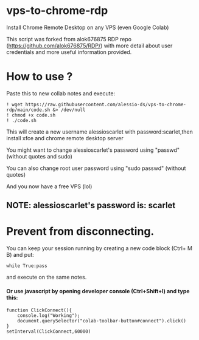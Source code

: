 # vps-to-chrome-rdp

Install Chrome Remote Desktop on any VPS (even Google Colab)

This script was forked from alok676875 RDP repo (https://github.com/alok676875/RDP/) with more detail about user credentials and more useful information provided.

# How to use ?

Paste this to new collab notes and execute:
```
! wget https://raw.githubusercontent.com/alessio-ds/vps-to-chrome-rdp/main/code.sh &> /dev/null
! chmod +x code.sh
! ./code.sh
```
This will create a new username alessioscarlet with password:scarlet,then install xfce and chrome remote desktop server

You might want to change alessioscarlet's password using "passwd" (without quotes and sudo)

You can also change root user password using "sudo passwd" (without quotes)

And you now have a free VPS (lol)
## NOTE: alessioscarlet's password is: scarlet
# Prevent from disconnecting.
You can keep your session running by creating a new code block (Ctrl+ M B) and put: 
```
while True:pass
```
and execute on the same notes.
#### Or use javascript by opening developer console (Ctrl+Shift+I) and type this:
```
function ClickConnect(){
    console.log("Working"); 
    document.querySelector("colab-toolbar-button#connect").click() 
}
setInterval(ClickConnect,60000)
```
